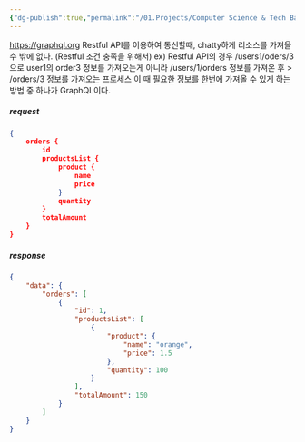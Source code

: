 ```yaml
---
{"dg-publish":true,"permalink":"/01.Projects/Computer Science & Tech Basic/GraphQL/","tags":["dev","graphql","request","endpoint","url","api","통신"],"noteIcon":""}
---
```


https://graphql.org
Restful API를 이용하여 통신할때, chatty하게 리소스를 가져올 수 밖에 없다. (Restful 조건 충족을 위해서)
ex) Restful API의 경우 /users1/oders/3 으로 user1의 order3 정보를 가져오는게 아니라 /users/1/orders 정보를 가져온 후 > /orders/3 정보를 가져오는 프로세스
이 때 필요한 정보를 한번에 가져올 수 있게 하는 방법 중 하나가 GraphQL이다.
##### request
```json
{
    orders {
        id
        productsList {
            product {
                name
                price
            }
            quantity
        }
        totalAmount
    }
}
```
##### response
```json
{
    "data": {
        "orders": [
            {
                "id": 1,
                "productsList": [
                    {
                        "product": {
                            "name": "orange",
                            "price": 1.5
                        },
                        "quantity": 100
                    }
                ],
                "totalAmount": 150
            }
        ]
    }
}
```
